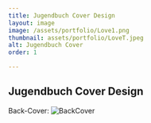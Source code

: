 ```yaml
---
title: Jugendbuch Cover Design
layout: image
image: /assets/portfolio/Love1.png
thumbnail: assets/portfolio/LoveT.jpeg
alt: Jugendbuch Cover
order: 1

---
```


## Jugendbuch Cover Design

Back-Cover:
![BackCover](..assets/portfolio/Love2.png)


